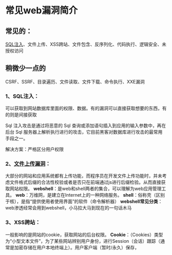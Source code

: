 # 常见web漏洞简介

## 常见的：

[SQL注入](https://so.csdn.net/so/search?q=SQL注入&spm=1001.2101.3001.7020)、文件上传、XSS跨站、文件包含、反序列化、代码执行、逻辑安全、未授权访问

## 稍微少一点的

CSRF、SSRF、目录遍历、文件读取、文件下载、命令执行、XXE漏洞

### 1、SQL注入：

可以获取到网站数据库里面的权限、数据。有的漏洞可以直接获取想要的东西，有的则是间接获取

Sql 注入攻击是通过将恶意的 Sql 查询或添加语句插入到应用的输入参数中，再在后台 Sql 服务器上解析执行进行的攻击，它目前黑客对数据库进行攻击的最常用手段之一。

解决方案：严格区分用户权限

### 2、[文件上传漏洞](https://so.csdn.net/so/search?q=文件上传漏洞&spm=1001.2101.3001.7020)：

大部分的网站和应用系统都有上传功能，而程序员在开发文件上传功能时，并未考虑文件格式后缀的合法性校验或者是否只在前端通过js进行后缀检验。从而直接获取网站权限。
**webshell**：是web和shell两者的集合，可以理解为web应用管理工具。
**web**：万维网，是建立在Internet上的一种网络服务。
**shell**：俗称壳（区别于核），是指“提供使用者使用界面”的软件（命令解析器）
**webshell常见分类**：web渗透经常会用到webshell，小马拉大马到现在的一句话木马

### 3、XSS跨站：

一般影响的是网站的cookie，获取网站的后台权限。
**Cookie**：（Cookies）类型为“小型文本文件”，为了某些网站辨别用户身份，进行Session（会话）跟踪（通常是加密存储在用户本地终端上）。用户客户端（暂时/永久）保存，
